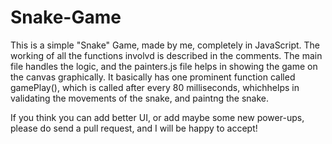 # Snake-Game
  This is a simple "Snake" Game, made by me, completely in JavaScript.
  The working of all the functions involvd is described in the comments. The main file handles the logic, and the painters.js file helps in showing the game on the canvas graphically. It basically has one prominent function called gamePlay(), which is called after every 80 milliseconds, whichhelps in validating the movements of the snake, and paintng the snake.
  
  If you think you can add better UI, or add maybe some new power-ups, please do send a pull request, and I will be happy to accept! 
